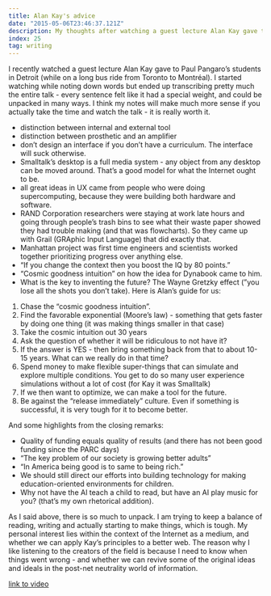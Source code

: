 ```yaml
---
title: Alan Kay's advice
date: "2015-05-06T23:46:37.121Z"
description: My thoughts after watching a guest lecture Alan Kay gave to Paul Pangaro’s students in Detroit.
index: 25
tag: writing
---
```


I recently watched a guest lecture Alan Kay gave to Paul Pangaro’s students in Detroit (while on a long bus ride from Toronto to Montréal). I started watching while noting down words but ended up transcribing pretty much the entire talk - every sentence felt like it had a special weight, and could be unpacked in many ways. I think my notes will make much more sense if you actually take the time and watch the talk - it is really worth it.

* distinction between internal and external tool
* distinction between prosthetic and an amplifier
* don’t design an interface if you don’t have a curriculum. The interface will suck otherwise.
* Smalltalk’s desktop is a full media system - any object from any desktop can be moved around. That’s a good model for what the Internet ought to be.
* all great ideas in UX came from people who were doing supercomputing, because they were building both hardware and software.
* RAND Corporation researchers were staying at work late hours and going through people’s trash bins to see what their waste paper showed they had trouble making (and that was flowcharts). So they came up with Grail (GRAphic Input Language) that did exactly that.
* Manhattan project was first time engineers and scientists worked together prioritizing progress over anything else.
* “If you change the context then you boost the IQ by 80 points.”
* “Cosmic goodness intuition” on how the idea for Dynabook came to him.
* What is the key to inventing the future? The Wayne Gretzky effect (”you lose all the shots you don’t take).  Here is Alan’s guide for us:

1. Chase the “cosmic goodness intuition”.
2. Find the favorable exponential (Moore’s law) - something that gets faster by doing one thing (it was making things smaller in that case)
3. Take the cosmic intuition out 30 years
4. Ask the question of whether it will be ridiculous to not have it?
5. If the answer is YES - then bring something back from that to about 10-15 years. What can we really do in that time?
6. Spend money to make flexible super-things that can simulate and explore multiple conditions. You get to do so many user experience simulations without a lot of cost (for Kay it was Smalltalk)
7. If we then want to optimize, we can make a tool for the future.
8. Be against the “release immediately” culture. Even if something is successful, it is very tough for it to become better.

And some highlights from the closing remarks:
* Quality of funding equals quality of results (and there has not been good funding since the PARC days)
* “The key problem of our society is growing better adults”
* “In America being good is to same to being rich.”
* We should still direct our efforts into building technology for making education-oriented environments for children.
* Why not have the AI teach a child to read, but have an AI play music for you? (that’s my own rhetorical addition).

As I said above, there is so much to unpack. I am trying to keep a balance of reading, writing and actually starting to make things, which is tough. My personal interest lies within the context of the Internet as a medium, and whether we can apply Kay’s principles to a better web. The reason why I like listening to the creators of the field is because I need to know when things went wrong - and whether we can revive some of the original ideas and ideals in the post-net neutrality world of information.

<a href="https://vimeo.com/238786037" target="_blank">link to video</a>
